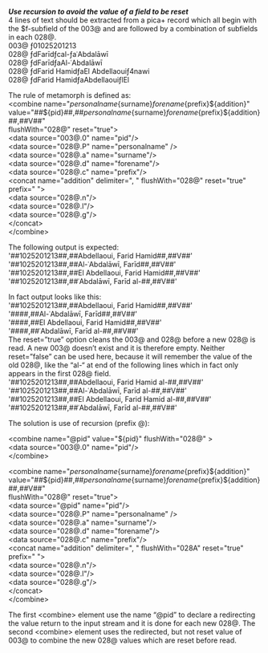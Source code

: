 ***Use recursion to avoid the value of a field to be reset***  
4 lines of text should be extracted from a pica+ record which all begin with the $f-subfield of the 003@  and are followed by a combination of subfields in each 028@.   
003@ ƒ01025201213  
028@ ƒdFarīdƒcal-ƒaʿAbdalāwī  
028@ ƒdFarīdƒaAl-ʿAbdalāwī  
028@ ƒdFarid HamidƒaEl Abdellaouiƒ4nawi  
028@ ƒdFarid HamidƒaAbdellaouiƒlEl  

The rule of metamorph is defined as:  
&lt;combine name="${personalname}${surname}${forename}${prefix}${addition}"  
    value="##${pid}##,##${personalname}${surname}${forename}${prefix}${addition}##,##V##"  
    flushWith="028@" reset="true">  
    &lt;data source="003@.0" name="pid"/>  
    &lt;data source="028@.P" name="personalname" />  
    &lt;data source="028@.a" name="surname"/>  
    &lt;data source="028@.d" name="forename"/>  
    &lt;data source="028@.c" name="prefix"/>  
    &lt;concat name="addition" delimiter=", " flushWith="028@" reset="true" prefix=" ">  
        &lt;data source="028@.n"/>  
        &lt;data source="028@.l"/>  
        &lt;data source="028@.g"/>  
    &lt;/concat>  
&lt;/combine>  

The following output is expected:  
'##1025201213##,##Abdellaoui, Farid Hamid##,##V##'  
'##1025201213##,##Al-ʿAbdalāwī, Farīd##,##V##'  
'##1025201213##,##El Abdellaoui, Farid Hamid##,##V##'  
'##1025201213##,##ʿAbdalāwī, Farīd al-##,##V##'  

In fact output looks like this:  
'##1025201213##,##Abdellaoui, Farid Hamid##,##V##'  
'####,##Al-ʿAbdalāwī, Farīd##,##V##'  
'####,##El Abdellaoui, Farid Hamid##,##V##'  
'####,##ʿAbdalāwī, Farīd al-##,##V##'  
The reset=”true” option cleans the 003@ and 028@ before a new 028@ is read. A new 003@ doesn’t exist and it is therefore empty. Neither reset=”false” can be used here, because it will remember the value of the old 028@, like the “al-“ at end of the following lines which in fact only appears in the first 028@ field.  
'##1025201213##,##Abdellaoui, Farid Hamid al-##,##V##'  
'##1025201213##,##Al-ʿAbdalāwī, Farīd al-##,##V##'  
'##1025201213##,##El Abdellaoui, Farid Hamid al-##,##V##'  
'##1025201213##,##ʿAbdalāwī, Farīd al-##,##V##'  

The solution is use of recursion (prefix @):

&lt;combine name="@pid" value="${pid}" flushWith="028@" >  
	&lt;data source="003@.0" name="pid"/>  
&lt;/combine>  

&lt;combine name="${personalname}${surname}${forename}${prefix}${addition}"  
	value="##${pid}##,##${personalname}${surname}${forename}${prefix}${addition}##,##V##"  
		flushWith="028@" reset="true">  
	&lt;data source="@pid" name="pid"/>  
	&lt;data source="028@.P" name="personalname" />  
   	&lt;data source="028@.a" name="surname"/>  
	&lt;data source="028@.d" name="forename"/>  
	&lt;data source="028@.c" name="prefix"/>  
	&lt;concat name="addition" delimiter=", " flushWith="028A" reset="true" prefix=" ">  
		&lt;data source="028@.n"/>  
		&lt;data source="028@.l"/>  
		&lt;data source="028@.g"/>  
	&lt;/concat>  
&lt;/combine>  

The first &lt;combine> element use the name “@pid” to declare a redirecting the value return to the input stream and it is done for each new 028@. The second &lt;combine> element uses the redirected, but not reset value of 003@ to combine the new 028@ values which are reset before read. 

